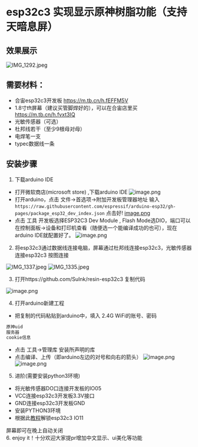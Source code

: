 # esp32c3 实现显示原神树脂功能（支持天暗息屏）
## 效果展示
![IMG_1292.jpeg](https://s2.loli.net/2022/07/01/Do2lySqEmLNHrf1.jpg)
## 需要材料：
* 合宙esp32c3开发板 https://m.tb.cn/h.fEFFM5V
* 1.8寸tft屏幕（建议买管脚焊好的），可以在合宙店里买 https://m.tb.cn/h.fvxt3IQ
* 光敏传感器（可选）
* 杜邦线若干（至少9根母对母）
* 电焊笔一支
* typec数据线一条

## 安装步骤
1. 下载arduino IDE
* 打开微软商店(microsoft store) ,下载arduino IDE
![image.png](https://s2.loli.net/2022/06/30/M9FryCj8WEoSZvH.png)
 *  打开arduino，点击 文件->首选项->附加开发板管理器地址 输入 `https://raw.githubusercontent.com/espressif/arduino-esp32/gh-pages/package_esp32_dev_index.json` 点击好!
  [image.png](https://s2.loli.net/2022/06/30/KvNjeGPFMl1x2fZ.png) 
* 点击 工具 开发板选择ESP32C3 Dev Module , Flash Mode选DIO，端口可以在控制面板->设备和打印机查看（随便选一个能编译成功的也可），现在arduino IDE就配置好了。
![image.png](https://s2.loli.net/2022/07/01/K2h6YsqCQS5UwnJ.png)

2. 将esp32c3通过数据线连接电脑，屏幕通过杜邦线连接esp32c3，光敏传感器连接esp32c3
	按图连接

![IMG_1337.jpeg](https://s2.loli.net/2022/07/01/AXvs9GzB5Rgi37Z.jpg)
![IMG_1335.jpeg](https://s2.loli.net/2022/07/01/arqiT5F2EcJIX1o.jpg)


3. 打开https://github.com/SuInk/resin-esp32c3 复制代码

![image.png](https://s2.loli.net/2022/07/01/AZdBSav31Jtz7WG.png)


4. 打开arduino新建工程

* 把复制的代码粘贴到arduino中，填入
2.4G WiFi的账号、密码
``` bash
原神uid
服务器
cookie信息
```
*  点击 工具->管理库 安装所声明的库
*  点击编译、上传（即arduino左边的对号和向右的箭头）
![image.png](https://s2.loli.net/2022/07/01/96CfwlWKtvqATQB.png)
![image.png](https://s2.loli.net/2022/07/01/1aQnXrZLeKBRzS3.png)
5. 进阶(需要安装python3环境)
* 将光敏传感器DO口连接开发板的IO05  
* VCC连接esp32c3开发板3.3V接口  
* GND连接esp32c3开发板GND  
* 安装PYTHON3环境  
* 根据此[教程](https://b23.tv/sDdGMto)解锁esp32c3 IO11   

屏幕即可在晚上自动关闭  
6. enjoy it！十分欢迎大家提pr增加中文显示、ui美化等功能
